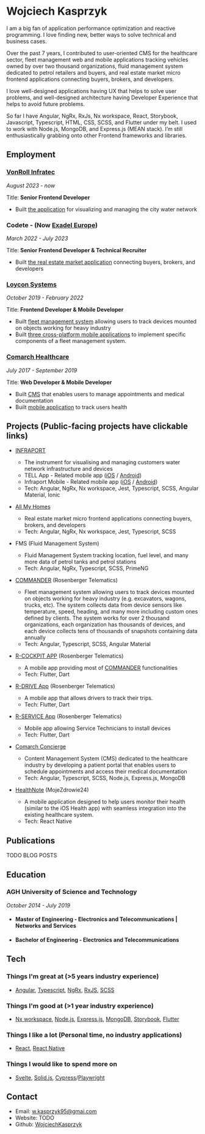# Wojciech Kasprzyk

I am a big fan of application performance optimization and reactive programming. 
I love finding new, better ways to solve technical and business cases. 

Over the past 7 years, I contributed to user-oriented CMS for the healthcare sector, 
fleet management web and mobile applications tracking vehicles owned by over two thousand organizations, 
fluid management system dedicated to petrol retailers and buyers, 
and real estate market micro frontend applications connecting buyers, brokers, and developers.

I love well-designed applications having UX that helps to solve user problems, and well-designed architecture having Developer Experience that helps to avoid future problems.

So far I have 
Angular,
NgRx,
RxJs,
Nx workspace,
React,
Storybook,
Javascript,
Typescript,
HTML,
CSS,
SCSS,
and Flutter under my belt. I used to work with 
Node.js, 
MongoDB, 
and Express.js (MEAN stack). I’m still enthusiastically grabbing onto other Frontend frameworks and libraries.

## Employment

### [VonRoll Infratec](https://www.vonroll-infratec.ch/de/)

_August 2023 - now_

Title: <b>Senior Frontend Developer</b>

- Built [the application](#infraport) for visualizing and managing the city water network

### Codete - (Now [Exadel Europe](https://exadel.com/exadel-europe/))

_March 2022 - July 2023_

Title: <b>Senior Frontend Developer & Technical Recruiter</b>

- Built [the real estate market application](#amh) connecting buyers, brokers, and developers

### [Loycon Systems](https://loycon.pl/)

_October 2019 - February 2022_

Title: <b>Frontend Developer & Mobile Developer</b>

- Built [fleet management system](#commander) allowing users to track devices mounted on objects working for heavy industry
- Built [three cross-platform mobile applications](#r-apps) to implement specific components of a fleet management system.

### [Comarch Healthcare](https://www.comarch.com/)

_July 2017 - September 2019_

Title: <b>Web Developer & Mobile Developer</b>

- Built [CMS](#cms) that enables users to manage appointments and medical documentation
- Built [mobile application](#healthnote) to track users health 

## Projects (Public-facing projects have clickable links)

- <a id="infraport"></a> [INFRAPORT](https://www.vonroll-hydro.world/en/infraport.html)
  - The instrument for visualising and managing customers water network infrastructure and devices
  - TELL App - Related mobile app ([iOS](https://apps.apple.com/ch/app/tell-world/id1528158666) / [Android](https://play.google.com/store/apps/details?id=com.vonrollhydro.tell&hl=gsw))
  - Infraport Mobile - Related mobile app ([iOS](https://apps.apple.com/ch/app/infraport/id1436604806) / [Android](https://play.google.com/store/apps/details?id=com.vonrollhydro.hydroportMobile&hl=en_US))
  - Tech: Angular, NgRx, Nx workspace, Jest, Typescript, SCSS, Angular Material, Ionic 

- <a id="amh"></a> [All My Homes](https://www.allmyhomes.com/de/)

  - Real estate market micro frontend applications connecting buyers, brokers, and developers
  - Tech: Angular, NgRx, Nx workspace, Jest, Typescript, SCSS

- FMS (Fluid Management System)
  - Fluid Management System tracking location, fuel level, and many more data of petrol tanks and petrol stations
  - Tech: Angular, NgRx, Typescript, SCSS, PrimeNG

- <a id="commander"></a> [COMMANDER](https://www.rosenberger-telematics.com/en/products/telematics-software/) (Rosenberger Telematics)
  - Fleet management system allowing users to track devices mounted on objects working for heavy industry (e.g. excavators, wagons, trucks, etc). The system collects data from device sensors like temperature, speed, heading, and many more including custom ones defined by clients. The system works for over 2 thousand organizations, each organization has thousands of devices, and each device collects tens of thousands of snapshots containing data annually
  - Tech: Angular, Typescript, SCSS, Angular Material

- <a id="r-apps"></a> [R-COCKPIT APP](https://www.rosenberger-telematics.com/en/products/cockpit-app/) (Rosenberger Telematics)
  - A mobile app providing most of [COMMANDER](#commander) functionalities   
  - Tech: Flutter, Dart

- [R-DRIVE App](https://www.rosenberger-telematics.com/en/products/drive-app/) (Rosenberger Telematics)
  - A mobile app that allows drivers to track their trips.
  - Tech: Flutter, Dart

- [R-SERVICE App](https://www.rosenberger-telematics.com/en/products/service-app/) (Rosenberger Telematics)
  - Mobile app allowing Service Technicians to install devices 
  - Tech: Flutter, Dart

- <a id="cms"></a>[Comarch Concierge](https://www.comarch.com/healthcare/products/comarch-concierge/)
  - Content Management System (CMS) dedicated to the healthcare industry by developing a patient portal that enables users to schedule appointments and access their medical documentation
  - Tech: Angular, Typescript, SCSS, Node.js, Express.js, MongoDB

- <a id="healthnote"></a>[HealthNote](https://mojezdrowie24.pl/en) (MojeZdrowie24)
  - A mobile application designed to help users monitor their health (similar to the iOS Health app) with seamless integration into the existing healthcare system.
  - Tech: React Native


## Publications
TODO BLOG POSTS

## Education

### AGH University of Science and Technology

_October 2014 - July 2019_

- #### Master of Engineering  - Electronics and Telecommunications | Networks and Services

- #### Bachelor of Engineering - Electronics and Telecommunications


## Tech

### Things I'm great at (>5 years industry experience)

- [Angular](https://angular.dev/), [Typescript](https://www.typescriptlang.org/), [NgRx](https://ngrx.io/), [RxJS](https://rxjs.dev/), [SCSS](https://sass-lang.com/)

### Things I'm good at (>1 year industry experience)

- [Nx workspace](https://nx.dev/), [Node.js](https://nodejs.org/en), [Express.js](https://expressjs.com/), [MongoDB](https://www.mongodb.com/), [Storybook](https://storybook.js.org/), [Flutter](https://flutter.dev/)

### Things I like a lot (Personal time, no industry applications)

- [React](https://react.dev/), [React Native](https://reactnative.dev/)

### Things I would like to spend more on 

- [Svelte](https://svelte.dev/), [Solid.js](https://www.solidjs.com/), [Cypress](https://www.cypress.io/)/[Playwright](https://playwright.dev/)

## Contact

- Email: w.kasprzyk95@gmai.com
- Website: TODO  
- Github: [WojciechKasprzyk](https://github.com/WojciechKasprzyk)